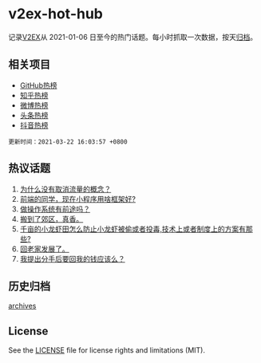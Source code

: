 # v2ex-hot-hub

 记录[V2EX](https://www.v2ex.com/)从 2021-01-06 日至今的热门话题。每小时抓取一次数据，按天[归档](archives)。
 
 ## 相关项目

- [GitHub热榜](https://github.com/snaildev/github-hot-hub)
- [知乎热榜](https://github.com/snaildev/zhihu-hot-hub)
- [微博热榜](https://github.com/snaildev/weibo-hot-hub)
- [头条热榜](https://github.com/snaildev/toutiao-hot-hub)
- [抖音热榜](https://github.com/snaildev/douyin-hot-hub)


 `更新时间：2021-03-22 16:03:57 +0800`

## 热议话题

1. [为什么没有取消流量的概念？](https://www.v2ex.com/t/763708)
1. [前端的同学，现在小程序用啥框架好?](https://www.v2ex.com/t/763801)
1. [做操作系统有前途吗？](https://www.v2ex.com/t/763726)
1. [搬到了郊区，真香。](https://www.v2ex.com/t/763710)
1. [千亩的小龙虾田怎么防止小龙虾被偷或者投毒,技术上或者制度上的方案有那些?](https://www.v2ex.com/t/763908)
1. [回老家发展了。](https://www.v2ex.com/t/763799)
1. [我提出分手后要回我的钱应该么？](https://www.v2ex.com/t/763968)

## 历史归档

[archives](archives)

## License

See the [LICENSE](LICENSE) file for license rights and limitations (MIT).
